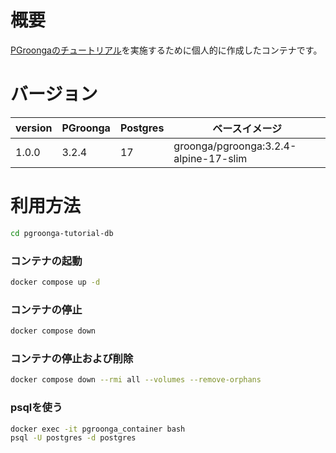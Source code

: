 # 概要

[PGroongaのチュートリアル](https://pgroonga.github.io/ja/tutorial/)を実施するために個人的に作成したコンテナです。

# バージョン

|version|PGroonga|Postgres|ベースイメージ|
|---|---|---|---|
|1.0.0|3.2.4|17|groonga/pgroonga:3.2.4-alpine-17-slim|

# 利用方法

```bash
cd pgroonga-tutorial-db
```

### コンテナの起動

```bash
docker compose up -d
```

### コンテナの停止

```bash
docker compose down
```

### コンテナの停止および削除

```bash
docker compose down --rmi all --volumes --remove-orphans
```

### psqlを使う

```bash
docker exec -it pgroonga_container bash
psql -U postgres -d postgres
```
